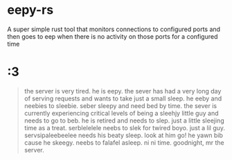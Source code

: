 eepy-rs
===

A super simple rust tool that monitors connections to configured ports and then goes to eep when there is no activity on those ports for a configured time


# :3

> the server is very tired. he is eepy. the sever has had a very long day of serving requests and wants to take just a small sleep. he eeby and neebies to sleebie. seber sleepy and need bed by time. the sever is currently experiencing critical levels of being a sleehjy little guy and needs to go to beb. he is retired and needs to slep. just a little sleejing time as a treat. serblelelele neebs to slek for twired boyo. just a lil guy. servsipaleebeelee needs his beaty sleep. look at him go! he yawn bib cause he skeegy. neebs to falafel asleep. ni ni time. goodnight, mr the server.